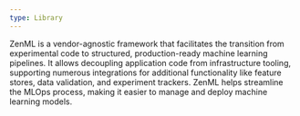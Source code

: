 ```yaml
---
type: Library
---
```


ZenML is a vendor-agnostic framework that facilitates the transition from experimental code to structured, production-ready machine learning pipelines. It allows decoupling application code from infrastructure tooling, supporting numerous integrations for additional functionality like feature stores, data validation, and experiment trackers. ZenML helps streamline the MLOps process, making it easier to manage and deploy machine learning models.